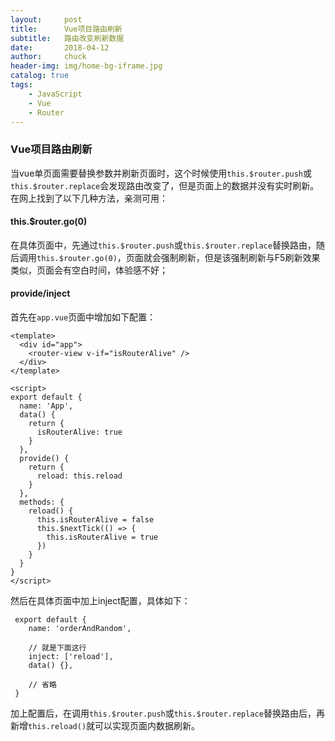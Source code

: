 ```yaml
---
layout:     post                   
title:      Vue项目路由刷新            
subtitle:   路由改变刷新数据
date:       2018-04-12
author:     chuck
header-img: img/home-bg-iframe.jpg
catalog: true                      
tags:                               
    - JavaScript
    - Vue
    - Router
---
```


### Vue项目路由刷新

当vue单页面需要替换参数并刷新页面时，这个时候使用`this.$router.push`或`this.$router.replace`会发现路由改变了，但是页面上的数据并没有实时刷新。在网上找到了以下几种方法，亲测可用：

#### this.$router.go(0)

在具体页面中，先通过`this.$router.push`或`this.$router.replace`替换路由，随后调用`this.$router.go(0)`，页面就会强制刷新，但是该强制刷新与F5刷新效果类似，页面会有空白时间，体验感不好；

#### provide/inject

首先在`app.vue`页面中增加如下配置：


```
<template>
  <div id="app">
    <router-view v-if="isRouterAlive" />
  </div>
</template>

<script>
export default {
  name: 'App',
  data() {
    return {
      isRouterAlive: true
    }
  },
  provide() {
    return {
      reload: this.reload
    }
  },
  methods: {
    reload() {
      this.isRouterAlive = false
      this.$nextTick(() => {
        this.isRouterAlive = true
      })
    }
  }
}
</script>
```

然后在具体页面中加上inject配置，具体如下：

```
 export default {
    name: 'orderAndRandom',
    
    // 就是下面这行
    inject: ['reload'],
    data() {},
    
    // 省略
 }
```
加上配置后，在调用`this.$router.push`或`this.$router.replace`替换路由后，再新增`this.reload()`就可以实现页面内数据刷新。
